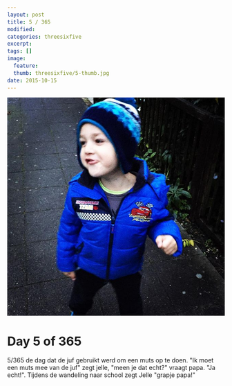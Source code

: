 ```yaml
---
layout: post
title: 5 / 365
modified:
categories: threesixfive
excerpt:
tags: []
image:
  feature: 
  thumb: threesixfive/5-thumb.jpg
date: 2015-10-15
---
```


![5](/images/threesixfive/5.jpg)

# Day 5 of 365

5/365 de dag dat de juf gebruikt werd om een muts op te doen. &quot;Ik moet een muts mee van de juf&quot; zegt jelle, &quot;meen je dat echt?&quot; vraagt papa. &quot;Ja echt!&quot;. Tijdens de wandeling naar school zegt Jelle &quot;grapje papa!&quot;
